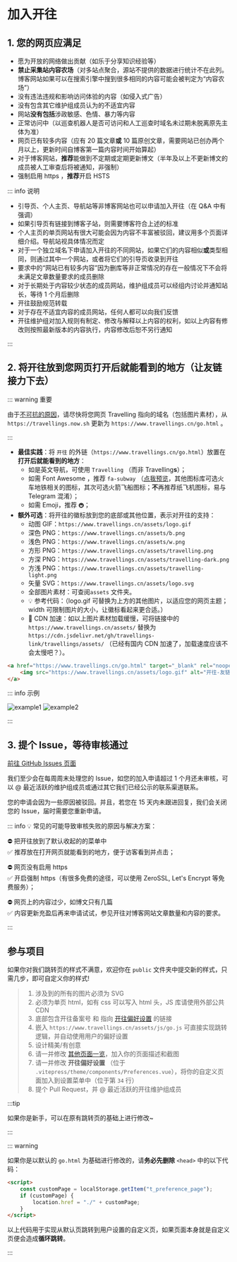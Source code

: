 # 加入开往

## 1. 您的网页应满足

- 愿为开放的网络做出贡献（如乐于分享知识经验等）
- **禁止采集站内容农场**（对多站点聚合，源站不提供的数据进行统计不在此列。博客网站如果可以在搜索引擎中搜到很多相同的内容可能会被判定为“内容农场”）
- 没有违法违规和影响访问体验的内容（如侵入式广告）
- 没有包含其它维护组成员认为的不适宜内容
- 网站**没有包括**涉政敏感、色情、暴力等内容
- 正常访问中（以巡查机器人是否可访问和人工巡查时域名未过期未脱离原先主体为准）
- 网页已有较多内容（应有 20 篇文章**或** 10 篇原创文章，需要网站已创办两个月以上，更新时间自博客第一篇内容时间开始算起）
- 对于博客网站，**推荐**能做到不定期或定期更新博文（半年及以上不更新博文的成员被人工审查后将被通知，非强制）
- 强制启用 https ，**推荐**开启 HSTS

::: info 说明

- 引导页、个人主页、导航站等非博客网站也可以申请加入开往（在 Q&A 中有强调）
- 如果引导页有链接到博客子站，则需要博客符合上述的标准
- 个人主页的单页网站有很大可能会因为内容不丰富被驳回，建议用多个页面详细介绍。导航站视具体情况而定
- 对于一个独立域名下申请加入开往的不同网站，如果它们的内容相似**或**类型相同，则通过其中一个网站，或者将它们的引导页收录到开往
- 要求中的“网站已有较多内容”因为删库等非正常情况的存在一般情况下不会将未满足文章数量要求的成员删除
- 对于长期处于内容较少状态的成员网站，维护组成员可以经组内讨论并通知站长，等待 1 个月后删除
- 开往鼓励规范转载
- 对于存在不适宜内容的成员网站，任何人都可以向我们反馈
- 开往维护组对加入规则有制定、修改与解释以上内容的权利，如以上内容有修改则按照最新版本的内容执行，内容修改后恕不另行通知

:::

## 2. 将开往放到您网页**打开后就能看到的地方**（让友链接力下去）

::: warning 重要

由于[不可抗的原因](https://github.com/travellings-link/travellings/issues/566)，请尽快将您网页 Travelling 指向的域名（包括图片素材），从 `https://travellings.now.sh` 更新为 `https://www.travellings.cn/go.html` 。

:::

- **最佳实践**：将 `开往` 的外链（`https://www.travellings.cn/go.html`）放置在**打开后就能看到的地方**：
  - 如是英文导航，可使用 `Travelling` （而非 Travelling**s**）；
  - 如需 Font Awesome ，推荐 `fa-subway` （[点我预览](https://fontawesome.com/icons/subway?style=solid)，其他图标库可选火车地铁相关的图标，其次可选火箭飞船图标；**不**再推荐纸飞机图标，易与 Telegram 混淆）；
  - 如需 Emoji，推荐 `🚇`；
- **额外可选**：将开往的徽标放到您的底部或其他位置，表示对开往的支持：
  - 动图 GIF：`https://www.travellings.cn/assets/logo.gif`
  - 深色 PNG：`https://www.travellings.cn/assets/b.png`
  - 浅色 PNG：`https://www.travellings.cn/assets/w.png`
  - 方形 PNG：`https://www.travellings.cn/assets/travelling.png`
  - 方深 PNG：`https://www.travellings.cn/assets/travelling-dark.png`
  - 方浅 PNG：`https://www.travellings.cn/assets/travelling-light.png`
  - 矢量 SVG：`https://www.travellings.cn/assets/logo.svg`
  - 全部图片素材：可查阅`assets` 文件夹。
  - 💡 参考代码：（logo.gif 可替换为上方的其他图片，以适应您的网页主题；width 可限制图片的大小，让徽标看起来更合适。）
  - 🚀 CDN 加速：如以上图片素材加载缓慢，可将链接中的 `https://www.travellings.cn/assets/` 替换为 `https://cdn.jsdelivr.net/gh/travellings-link/travellings/assets/` （已经有国内 CDN 加速了，加载速度应该不会太慢吧？）。

```html
<a href="https://www.travellings.cn/go.html" target="_blank" rel="noopener" title="开往-友链接力">
    <img src="https://www.travellings.cn/assets/logo.gif" alt="开往-友链接力" width="120">
</a>
```

::: info 示例

![example1](https://www.travellings.cn/assets/example1.png)
![example2](https://www.travellings.cn/assets/example2.png)

:::

## 3. 提个 Issue，等待审核通过

[前往 GitHub Issues 页面](https://github.com/travellings-link/travellings/issues)

我们至少会在每周周末处理您的 Issue，如您的加入申请超过 1 个月还未审核，可以 @ 最近活跃的维护组成员或通过其它我们已经公示的联系渠道联系。

您的申请会因为一些原因被驳回。并且，若您在 15 天内未跟进回复，我们会关闭您的 Issue，届时需要您重新申请。

::: info 💡 常见的可能导致审核失败的原因与解决方案：  

⛔ 把开往放到了默认收起的的菜单中  
✅ 推荐放在打开网页就能看到的地方，便于访客看到并点击；  

⛔ 网页没有启用 https  
✅ 开启强制 https（有很多免费的途径，可以使用 ZeroSSL, Let's Encrypt 等免费服务）；  

⛔ 网页上的内容过少，如博文只有几篇  
✅ 内容更新充盈后再来申请试试，参见开往对博客网站文章数量和内容的要求。

:::

## 参与项目

如果你对我们跳转页的样式不满意，欢迎你在 `public` 文件夹中提交新的样式，只需几步，即可自定义你的样式!

> 1. 涉及到的所有的图片必须为 SVG
> 2. 必须为单页 html，如有 css 可以写入 html 头，JS 库请使用外部公共 CDN
> 3. 底部包含开往备案号 和 指向 [开往偏好设置](https://www.travellings.cn/preference) 的链接
> 4. 嵌入 `https://www.travellings.cn/assets/js/go.js` 可直接实现跳转逻辑，并自动使用用户的偏好设置
> 5. 设计精美/有创意
> 6. 请一并修改 [其他页面一览](https://www.travellings.cn/docs/pages)，加入你的页面描述和截图
> 7. 请一并修改 **开往偏好设置** （位于 `.vitepress/theme/components/Preferences.vue`），将你的自定义页面加入到设置菜单中（位于第 `34` 行）
> 8. 提个 Pull Request，并 @ 最近活跃的开往维护组成员

:::tip

如果你是新手，可以在原有跳转页的基础上进行修改~

:::

::: warning

如果你是以默认的 `go.html` 为基础进行修改的，请**务必先删除** `<head>` 中的以下代码：

```html
<script>
    const customPage = localStorage.getItem("t_preference_page");
    if (customPage) {
        location.href = "./" + customPage;
    }
</script>
```

以上代码用于实现从默认页跳转到用户设置的自定义页，如果页面本身就是自定义页便会造成**循环跳转**。

:::
